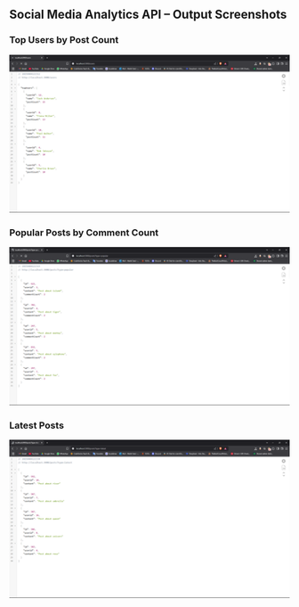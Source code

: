## Social Media Analytics API – Output Screenshots

### Top Users by Post Count

![Top Users](93.png)

### Popular Posts by Comment Count

![Popular Posts](94.png)

### Latest Posts

![Latest Posts](95.png)
